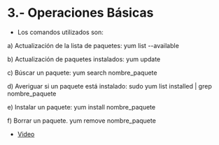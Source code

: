 # 3.- Operaciones Básicas
- Los comandos utilizados son: 

a) Actualización de la lista de paquetes: yum list --available

b) Actualización de paquetes instalados: yum update

c) Búscar un paquete: yum search nombre_paquete

d) Averiguar si un paquete está instalado: sudo yum list installed | grep nombre_paquete

e) Instalar un paquete: yum install nombre_paquete

f) Borrar un paquete. yum remove nombre_paquete

- [Video](https://youtu.be/ryRBcsenvyc)
